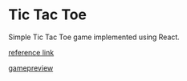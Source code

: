 # Tic Tac Toe 

Simple Tic Tac Toe game implemented using React.

[reference link](https://reactjs.org/tutorial/tutorial.html)

[gamepreview](https://user-images.githubusercontent.com/46082779/204152952-d58c69e5-a0d2-46ce-85c5-477d277349c5.webm)
